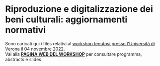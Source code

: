 # Riproduzione e digitalizzazione dei beni culturali: aggiornamenti normativi
Sono caricati qui i files relativi al [workshop tenutosi presso l'Università di Verona](https://www.dlls.univr.it/?ent=seminario&id=5773) il 04 novembre 2022. 
<br>
Vai alla **[PAGINA WEB DEL WORKSHOP](https://piergiovanna.github.io/DigitalBeniCulturali/)** per consultare programma, abstracts e slides
